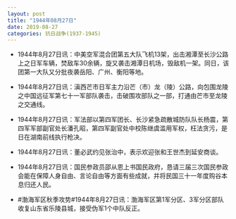 ```yaml
---
layout: post
title: "1944年08月27日"
date: 2019-08-27
categories: 抗日战争(1937-1945)
---
```


<meta name="referrer" content="no-referrer" />

- 1944年8月27日讯：中美空军混合团第五大队飞机13架，出击湘潭至长沙公路上之日军车辆，焚敌车30余辆，旋又袭击湘潭日机场，毁敌机一架。同日，该团第一大队又分批夜袭岳阳、广州、衡阳等地。 

- 1944年8月27日讯：滇西芒市日军主力沿芒（市）龙（陵）公路，向包围龙陵之中国远征军第七十一军部队袭击，击破围攻部队之一部，打通由芒市至龙陵之交通线。 

- 1944年8月27日讯：军法部以第四军团长、长沙紧急疏散城防队队长杨震，第四军军部副官处长潘孔昭，第四军副官处中校陈继虞滥用军权，枉法贪污，是日在湖南前线执行枪决。 

- 1944年8月27日讯：董必武约见张治中，表示欢迎张和王世杰到延安商谈。 

- 1944年8月27日讯：国民参政员邵从恩上书国民政府，恳请三届三次国民参政会能在保障人身自由、言论自由等方面有些成就，并将民国三十一年度购谷本息归还人民。 

- #渤海军区秋季攻势#1944年8月27日讯：渤海军区第1军分区、3军分区部队收复山东省乐陵县城，接受伪军1个中队反正。 

